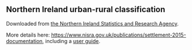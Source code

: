 Northern Ireland urban-rural classification
--

Downloaded from [the Northern Ireland Statistics and Research Agency](https://www.nisra.gov.uk/sites/nisra.gov.uk/files/publications/Settlement15-lookup_0.xls).

More details here: https://www.nisra.gov.uk/publications/settlement-2015-documentation, including a [user guide](https://www.nisra.gov.uk/sites/nisra.gov.uk/files/publications/Settlement15-guidance.pdf).

